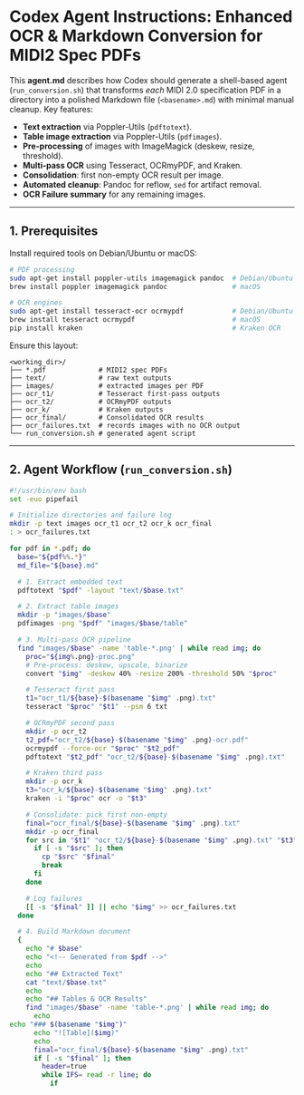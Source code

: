 # Codex Agent Instructions: Enhanced OCR & Markdown Conversion for MIDI2 Spec PDFs

This **agent.md** describes how Codex should generate a shell-based agent (`run_conversion.sh`) that transforms *each* MIDI 2.0 specification PDF in a directory into a polished Markdown file (`<basename>.md`) with minimal manual cleanup. Key features:

- **Text extraction** via Poppler-Utils (`pdftotext`).
- **Table image extraction** via Poppler-Utils (`pdfimages`).
- **Pre-processing** of images with ImageMagick (deskew, resize, threshold).
- **Multi-pass OCR** using Tesseract, OCRmyPDF, and Kraken.
- **Consolidation**: first non-empty OCR result per image.
- **Automated cleanup**: Pandoc for reflow, `sed` for artifact removal.
- **OCR Failure summary** for any remaining images.

---

## 1. Prerequisites

Install required tools on Debian/Ubuntu or macOS:

```bash
# PDF processing
sudo apt-get install poppler-utils imagemagick pandoc  # Debian/Ubuntu
brew install poppler imagemagick pandoc                # macOS

# OCR engines
sudo apt-get install tesseract-ocr ocrmypdf            # Debian/Ubuntu
brew install tesseract ocrmypdf                        # macOS
pip install kraken                                     # Kraken OCR
```

Ensure this layout:
```
<working_dir>/
├── *.pdf             # MIDI2 spec PDFs
├── text/             # raw text outputs
├── images/           # extracted images per PDF
├── ocr_t1/           # Tesseract first-pass outputs
├── ocr_t2/           # OCRmyPDF outputs
├── ocr_k/            # Kraken outputs
├── ocr_final/        # Consolidated OCR results
├── ocr_failures.txt  # records images with no OCR output
└── run_conversion.sh # generated agent script
```

---

## 2. Agent Workflow (`run_conversion.sh`)

```bash
#!/usr/bin/env bash
set -euo pipefail

# Initialize directories and failure log
mkdir -p text images ocr_t1 ocr_t2 ocr_k ocr_final
: > ocr_failures.txt

for pdf in *.pdf; do
  base="${pdf%%.*}"
  md_file="${base}.md"

  # 1. Extract embedded text
  pdftotext "$pdf" -layout "text/$base.txt"

  # 2. Extract table images
  mkdir -p "images/$base"
  pdfimages -png "$pdf" "images/$base/table"

  # 3. Multi-pass OCR pipeline
  find "images/$base" -name 'table-*.png' | while read img; do
    proc="${img%.png}-proc.png"
    # Pre-process: deskew, upscale, binarize
    convert "$img" -deskew 40% -resize 200% -threshold 50% "$proc"

    # Tesseract first pass
    t1="ocr_t1/${base}-$(basename "$img" .png).txt"
    tesseract "$proc" "$t1" --psm 6 txt

    # OCRmyPDF second pass
    mkdir -p ocr_t2
    t2_pdf="ocr_t2/${base}-$(basename "$img" .png)-ocr.pdf"
    ocrmypdf --force-ocr "$proc" "$t2_pdf"
    pdftotext "$t2_pdf" "ocr_t2/${base}-$(basename "$img" .png).txt"

    # Kraken third pass
    mkdir -p ocr_k
    t3="ocr_k/${base}-$(basename "$img" .png).txt"
    kraken -i "$proc" ocr -o "$t3"

    # Consolidate: pick first non-empty
    final="ocr_final/${base}-$(basename "$img" .png).txt"
    mkdir -p ocr_final
    for src in "$t1" "ocr_t2/${base}-$(basename "$img" .png).txt" "$t3"; do
      if [ -s "$src" ]; then
        cp "$src" "$final"
        break
      fi
    done

    # Log failures
    [[ -s "$final" ]] || echo "$img" >> ocr_failures.txt
  done

  # 4. Build Markdown document
  {
    echo "# $base"
    echo "<!-- Generated from $pdf -->"
    echo
    echo "## Extracted Text"
    cat "text/$base.txt"
    echo
    echo "## Tables & OCR Results"
    find "images/$base" -name 'table-*.png' | while read img; do
      echo
echo "### $(basename "$img")"
      echo "![Table]($img)"
      echo
      final="ocr_final/${base}-$(basename "$img" .png).txt"
      if [ -s "$final" ]; then
        header=true
        while IFS= read -r line; do
          if 
